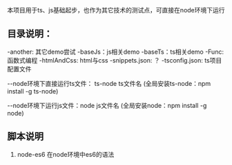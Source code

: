 <!--
 * @Author: yuan.zhou
 * @Date: 2021-04-18 11:25:14
 * @Descripton: readme
-->
本项目用于ts、js基础起步，也作为其它技术的测试点，可直接在node环境下运行

## 目录说明： 
-another: 其它demo尝试 
-baseJs：js相关demo 
-baseTs：ts相关demo 
-Func: 函数式编程 
-htmlAndCss: html与css 
-snippets.json: ？ 
-tsconfig.json: ts项目配置文件

--node环境下直接运行ts文件： ts-node ts文件名 (全局安装ts-node：npm install -g ts-node) 

--node环境下运行js文件：node js文件名 (全局安装node：npm install -g node)


## 脚本说明
  1. node-es6 
    在node环境中es6的语法
  